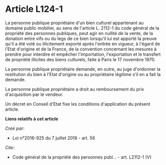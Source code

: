 # Article L124-1

La personne publique propriétaire d'un bien culturel appartenant au domaine public mobilier, au sens de l'article L. 2112-1
du code général de la propriété des personnes publiques, peut agir en nullité de la vente, de la donation entre vifs ou du
legs de ce bien lorsqu'il lui est apporté la preuve qu'il a été volé ou illicitement exporté après l'entrée en vigueur, à
l'égard de l'Etat d'origine et de la France, de la convention concernant les mesures à prendre pour interdire et empêcher
l'importation, l'exportation et le transfert de propriété illicites des biens culturels, faite à Paris le 17 novembre 1970. 

La personne publique propriétaire demande, en outre, au juge d'ordonner la restitution du bien à l'Etat d'origine ou au
propriétaire légitime s'il en a fait la demande. 

La personne publique propriétaire a droit au remboursement du prix d'acquisition par le vendeur. 

Un décret en Conseil d'Etat fixe les conditions d'application du présent article.

**Liens relatifs à cet article**

_Créé par_:

  - Loi n°2016-925 du 7 juillet 2016 - art. 56

_Cite_:

  - Code général de la propriété des personnes publ... - art. L2112-1 (V)
